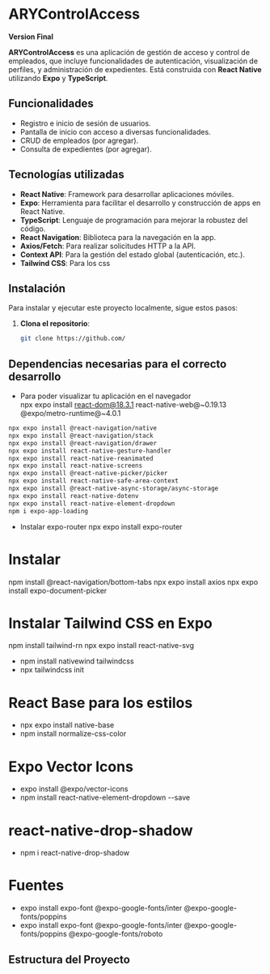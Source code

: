 # ARYControlAccess

**Version Final**

**ARYControlAccess** es una aplicación de gestión de acceso y control de empleados, que incluye funcionalidades de
autenticación, visualización de perfiles, y administración de expedientes. Está construida con **React Native**
utilizando **Expo** y **TypeScript**.

## Funcionalidades

- Registro e inicio de sesión de usuarios.
- Pantalla de inicio con acceso a diversas funcionalidades.
- CRUD de empleados (por agregar).
- Consulta de expedientes (por agregar).

## Tecnologías utilizadas

- **React Native**: Framework para desarrollar aplicaciones móviles.
- **Expo**: Herramienta para facilitar el desarrollo y construcción de apps en React Native.
- **TypeScript**: Lenguaje de programación para mejorar la robustez del código.
- **React Navigation**: Biblioteca para la navegación en la app.
- **Axios/Fetch**: Para realizar solicitudes HTTP a la API.
- **Context API**: Para la gestión del estado global (autenticación, etc.).
- **Tailwind CSS**: Para los css
## Instalación

Para instalar y ejecutar este proyecto localmente, sigue estos pasos:

1. **Clona el repositorio**:

   ```bash
   git clone https://github.com/

## Dependencias necesarias para el correcto desarrollo
* Para poder visualizar tu aplicación en el navegador  
  npx expo install react-dom@18.3.1 react-native-web@~0.19.13 @expo/metro-runtime@~4.0.1

```bash
npx expo install @react-navigation/native
npx expo install @react-navigation/stack
npx expo install @react-navigation/drawer
npx expo install react-native-gesture-handler
npx expo install react-native-reanimated
npx expo install react-native-screens
npx expo install @react-native-picker/picker
npx expo install react-native-safe-area-context
npx expo install @react-native-async-storage/async-storage
npx expo install react-native-dotenv
npx expo install react-native-element-dropdown
npm i expo-app-loading
```
* Instalar expo-router
  npx expo install expo-router

# Instalar
  npm install @react-navigation/bottom-tabs
  npx expo install axios
  npx expo install expo-document-picker

# Instalar Tailwind CSS en Expo
  npm install tailwind-rn
  npx expo install react-native-svg

* npm install nativewind tailwindcss
* npx tailwindcss init

# React Base para los estilos
* npx expo install native-base
* npm install normalize-css-color

# Expo Vector Icons
* expo install @expo/vector-icons
* npm install react-native-element-dropdown --save

# react-native-drop-shadow
* npm i react-native-drop-shadow

# Fuentes
* expo install expo-font @expo-google-fonts/inter @expo-google-fonts/poppins
* expo install expo-font @expo-google-fonts/inter @expo-google-fonts/poppins @expo-google-fonts/roboto


## Estructura del Proyecto

